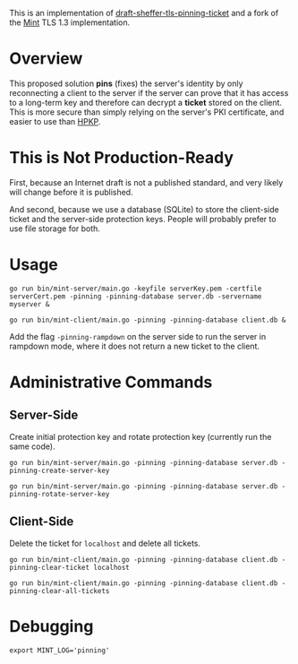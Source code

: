 
This is an implementation of [draft-sheffer-tls-pinning-ticket](https://datatracker.ietf.org/doc/draft-sheffer-tls-pinning-ticket/) and a fork of the [Mint](https://github.com/bifurcation/mint) TLS 1.3 implementation.

# Overview

This proposed solution **pins** (fixes) the server's identity by only reconnecting a client to the server if the server can prove that it has access to a long-term key and therefore can decrypt a **ticket** stored on the client. This is more secure than simply relying on the server's PKI certificate, and easier to use than [HPKP](https://tools.ietf.org/html/rfc7469).

# This is Not Production-Ready

First, because an Internet draft is not a published standard, and very likely will change before it is published.

And second, because we use a database (SQLite) to store the client-side ticket and the server-side protection keys. People will probably prefer to use file storage for both.

# Usage


```
go run bin/mint-server/main.go -keyfile serverKey.pem -certfile serverCert.pem -pinning -pinning-database server.db -servername myserver &

go run bin/mint-client/main.go -pinning -pinning-database client.db &
```

Add the flag ``-pinning-rampdown`` on the server side to run the server in rampdown mode, where it does not return a new ticket to the client.

# Administrative Commands

## Server-Side
Create initial protection key and rotate protection key (currently run the same code).

```
go run bin/mint-server/main.go -pinning -pinning-database server.db -pinning-create-server-key

go run bin/mint-server/main.go -pinning -pinning-database server.db -pinning-rotate-server-key
```

## Client-Side
Delete the ticket for ``localhost`` and delete all tickets.

```
go run bin/mint-client/main.go -pinning -pinning-database client.db -pinning-clear-ticket localhost

go run bin/mint-client/main.go -pinning -pinning-database client.db -pinning-clear-all-tickets
```

# Debugging
```
export MINT_LOG='pinning'
```
